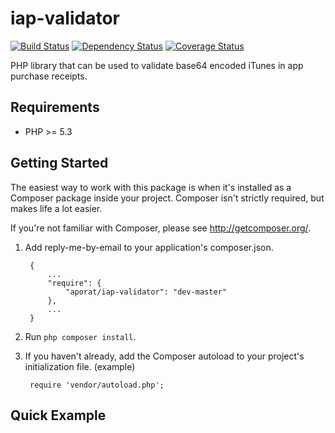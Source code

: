 iap-validator
=======

[![Build Status](https://travis-ci.org/aporat/iap-validator.png?branch=master)](https://travis-ci.org/aporat/iap-validator) [![Dependency Status](https://www.versioneye.com/user/projects/521b6fd1632bac7a5900b02a/badge.png)](https://www.versioneye.com/user/projects/521b6fd1632bac7a5900b02a) [![Coverage Status](https://coveralls.io/repos/aporat/iap-validator/badge.png)](https://coveralls.io/r/aporat/iap-validator)

PHP library that can be used to validate base64 encoded iTunes in app purchase receipts.


## Requirements ##

* PHP >= 5.3

## Getting Started ##

The easiest way to work with this package is when it's installed as a
Composer package inside your project. Composer isn't strictly
required, but makes life a lot easier.

If you're not familiar with Composer, please see <http://getcomposer.org/>.

1. Add reply-me-by-email to your application's composer.json.

        {
            ...
            "require": {
                "aporat/iap-validator": "dev-master"
            },
            ...
        }

2. Run `php composer install`.

3. If you haven't already, add the Composer autoload to your project's
   initialization file. (example)

        require 'vendor/autoload.php';


## Quick Example ##


```php


```
       
